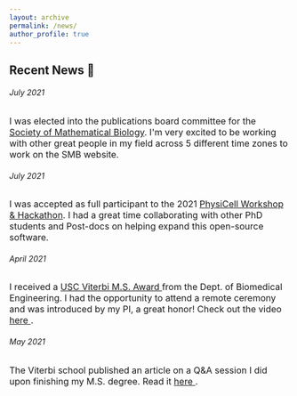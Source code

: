 ```yaml
---
layout: archive
permalink: /news/
author_profile: true
---
```

<h2 class="remove-whitespace">Recent News 🎉</h2>

<h6 class="remove-whitespace">July 2021</h6>
<p style="font-size:16px">I was elected into the publications board committee for the <a href="https://www.smb.org/">Society of Mathematical Biology</a>. I'm very excited to be working with other great people in my field across 5 different time zones to work on the SMB website.</p>
<h6 class="remove-whitespace">July 2021</h6>
<p style="font-size:16px">I was accepted as full participant to the 2021 <a href="http://physicell.org/ws2021/">PhysiCell Workshop & Hackathon</a>. I had a great time collaborating with other PhD students and Post-docs on helping expand this open-source software. </p>
<h6 class="remove-whitespace">April 2021</h6>
<p style="font-size:16px"> I received a <a href="https://viterbischool.usc.edu/news/2021/05/recognizing-excellence-2021-masters-awards-ceremony/"> USC Viterbi M.S. Award </a> from the Dept. of Biomedical Engineering. I had the opportunity to attend a remote ceremony and was introduced by my PI, a great honor! Check out the video <a href="https://www.youtube.com/watch?v=DdR5Qez9J0Y&feature=emb_title"> here </a>.
</p>
<h6 class="remove-whitespace">May 2021</h6>
<p style="font-size:16px"> The Viterbi school published an article on a Q&A session I did upon finishing my M.S. degree. Read it <a href="https://viterbischool.usc.edu/news/2021/05/niki-tavakoli-biomedical-engineering-graduating-student-qa/">here </a>.</p>
